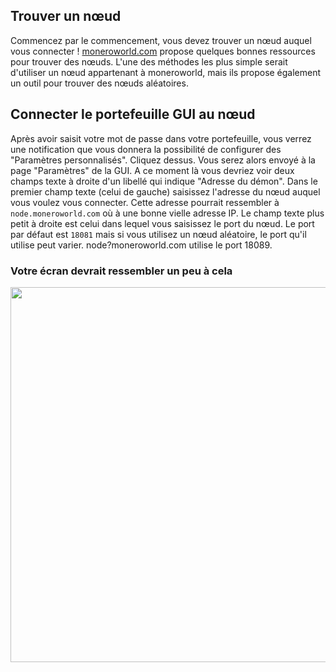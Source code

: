 ## Trouver un nœud
Commencez par le commencement, vous devez trouver un nœud auquel vous connecter ! [moneroworld.com](https://moneroworld.com/#nodes) propose quelques bonnes ressources pour trouver
des nœuds. L'une des méthodes les plus simple serait d'utiliser un nœud appartenant à moneroworld, mais ils propose également un outil pour trouver des nœuds aléatoires.

## Connecter le portefeuille GUI au nœud
Après avoir saisit votre mot de passe dans votre portefeuille, vous verrez une notification que vous donnera la possibilité de configurer des "Paramètres personnalisés". Cliquez dessus.
Vous serez alors envoyé à la page "Paramètres" de la GUI. A ce moment là vous devriez voir deux champs texte à droite d'un libellé qui indique "Adresse du démon". Dans le premier champ texte
(celui de gauche) saisissez l'adresse du nœud auquel vous voulez vous connecter. Cette adresse pourrait ressembler à `node.moneroworld.com` où à une bonne vielle adresse IP. Le champ texte
plus petit à droite est celui dans lequel vous saisissez le port du nœud. Le port par défaut est `18081` mais si vous utilisez un nœud aléatoire, le port qu'il utilise peut varier.
node?moneroworld.com utilise le port 18089.
### Votre écran devrait ressembler un peu à cela
<img src="{{site.baseurl}}/resources/user-guides/png/remote_node/remote-node-screenshot.png" width="600">
